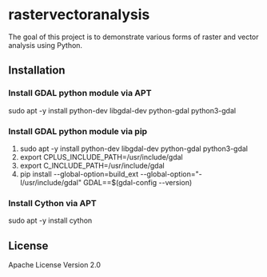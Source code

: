 # rastervectoranalysis

The goal of this project is to demonstrate various forms of raster and
vector analysis using Python.

## Installation

### Install GDAL python module via APT

sudo apt -y install python-dev libgdal-dev python-gdal python3-gdal

### Install GDAL python module via pip

1. sudo apt -y install python-dev libgdal-dev python-gdal python3-gdal
2. export CPLUS_INCLUDE_PATH=/usr/include/gdal
3. export C_INCLUDE_PATH=/usr/include/gdal
4. pip install --global-option=build_ext --global-option="-I/usr/include/gdal" GDAL==$(gdal-config --version)

### Install Cython via APT

sudo apt -y install cython

## License

Apache License Version 2.0